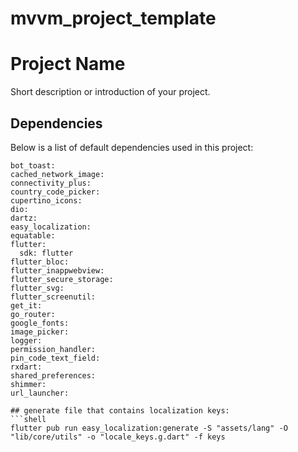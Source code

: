 # mvvm_project_template
# Project Name

Short description or introduction of your project.

## Dependencies

Below is a list of default dependencies used in this project:

  ```shell
  bot_toast:
  cached_network_image:
  connectivity_plus:
  country_code_picker:
  cupertino_icons:
  dio:
  dartz:
  easy_localization:
  equatable:
  flutter:
    sdk: flutter
  flutter_bloc:
  flutter_inappwebview:
  flutter_secure_storage:
  flutter_svg:
  flutter_screenutil:
  get_it:
  go_router:
  google_fonts:
  image_picker:
  logger:
  permission_handler:
  pin_code_text_field:
  rxdart:
  shared_preferences:
  shimmer:
  url_launcher:

## generate file that contains localization keys:
```shell
flutter pub run easy_localization:generate -S "assets/lang" -O "lib/core/utils" -o "locale_keys.g.dart" -f keys

